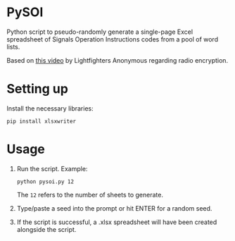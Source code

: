 # PySOI
Python script to pseudo-randomly generate a single-page Excel spreadsheet of Signals Operation Instructions codes from a pool of word lists.

Based on [this video](https://youtu.be/4NXhUyqf7ZM) by Lightfighters Anonymous regarding radio encryption.

# Setting up

Install the necessary libraries:

```
pip install xlsxwriter
```

# Usage
1) Run the script. Example:

	```
	python pysoi.py 12
	```

	The `12` refers to the number of sheets to generate.

2) Type/paste a seed into the prompt or hit ENTER for a random seed.

3) If the script is successful, a .xlsx spreadsheet will have been created alongside the script.